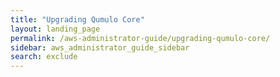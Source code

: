 ```yaml
---
title: "Upgrading Qumulo Core"
layout: landing_page
permalink: /aws-administrator-guide/upgrading-qumulo-core/
sidebar: aws_administrator_guide_sidebar
search: exclude
---
```


